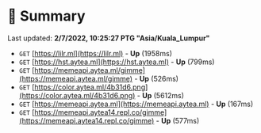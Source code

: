 # 📖 Summary
Last updated: **2/7/2022, 10:25:27 PTG "Asia/Kuala_Lumpur"**

- `GET` [https://lilr.ml](https://lilr.ml) - **Up** (1958ms)
- `GET` [https://hst.aytea.ml](https://hst.aytea.ml) - **Up** (799ms)
- `GET` [https://memeapi.aytea.ml/gimme](https://memeapi.aytea.ml/gimme) - **Up** (526ms)
- `GET` [https://color.aytea.ml/4b31d6.png](https://color.aytea.ml/4b31d6.png) - **Up** (5612ms)
- `GET` [https://memeapi.aytea.ml](https://memeapi.aytea.ml) - **Up** (167ms)
- `GET` [https://memeapi.aytea14.repl.co/gimme](https://memeapi.aytea14.repl.co/gimme) - **Up** (577ms)
